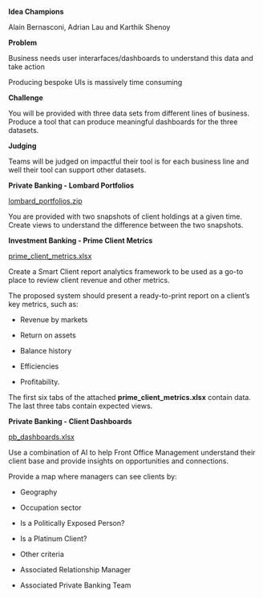 **Idea Champions**

 

Alain Bernasconi, Adrian Lau and Karthik Shenoy

 

**Problem**

 

Business needs user interarfaces/dashboards to understand this data and take action

 

Producing bespoke UIs is massively time consuming

 

**Challenge**

 

You will be provided with three data sets from different lines of business. Produce a tool that can produce meaningful dashboards for the three datasets.

 

**Judging**

 

Teams will be judged on impactful their tool is for each business line and well their tool can support other datasets.

 

**Private Banking - Lombard Portfolios**

 

[lombard_portfolios.zip](/uploads/a53c9d03a234252ae3884e4efc64bbff/lombard_portfolios.zip)

 

You are provided with two snapshots of client holdings at a given time. Create views to understand the difference between the two snapshots.

 

**Investment Banking - Prime Client Metrics**

 

[prime_client_metrics.xlsx](https://github.com/anguscheng5/APACHackathon2018/blob/master/prime_client_metrics.xls)

 

Create a Smart Client report analytics framework to be used as a go-to place to review client revenue and other metrics.

 

The proposed system should present a ready-to-print report on a client’s key metrics, such as:

- Revenue by markets

- Return on assets

- Balance history

- Efficiencies

- Profitability.

 

The first six tabs of the attached **prime_client_metrics.xlsx** contain data. The last three tabs contain expected views.

 

**Private Banking - Client Dashboards**

 

[pb_dashboards.xlsx](https://github.com/anguscheng5/APACHackathon2018/blob/master/pb_dashboards.xls)

 

Use a combination of AI to help Front Office Management understand their client base and provide insights on opportunities and connections.

 

Provide a map where managers can see clients by:

- Geography

- Occupation sector

- Is a Politically Exposed Person?

- Is a Platinum Client?

- Other criteria

- Associated Relationship Manager

- Associated Private Banking Team

